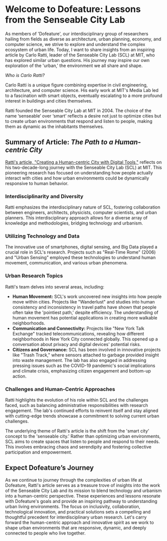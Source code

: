 # ****Welcome to Dofeature: Lessons from the Senseable City Lab****

As members of 'Dofeature', our interdisciplinary group of researchers hailing from fields as diverse as architecture, urban planning, economy, and computer science, we strive to explore and understand the complex ecosystem of urban life. Today, I want to share insights from an inspiring article by Carlo Ratti, leader of the Senseable City Lab (SCL) at MIT, who has explored similar urban questions. His journey may inspire our own exploration of the 'urban,' the environment we all share and shape.

*Who is Carlo Ratti?*

Carlo Ratti is a unique figure combining expertise in civil engineering, architecture, and computer science. His early work at MIT's Media Lab led to a fascination with smart objects, eventually escalating to a more profound interest in buildings and cities themselves.

Ratti founded the Senseable City Lab at MIT in 2004. The choice of the name ‘senseable’ over ‘smart’ reflects a desire not just to optimize cities but to create urban environments that respond and listen to people, making them as dynamic as the inhabitants themselves.

## Summary of Article: *The Path to a Human-centric City*

[Ratti's article, "Creating a Human-centric City with Digital Tools,"](https://www.buildingsandcities.org/insights/research-pathways/human-centric-city.html) reflects on his two-decade-long journey with the Senseable City Lab (SCL) at MIT. This pioneering research has focused on understanding how people actually interact with cities and how urban environments could be dynamically responsive to human behavior.

### **Interdisciplinarity and Diversity**

Ratti emphasizes the interdisciplinary nature of SCL, fostering collaboration between engineers, architects, physicists, computer scientists, and urban planners. This interdisciplinary approach allows for a diverse array of knowledge and methodologies, bridging technology and urbanism. 

### **Utilizing Technology and Data**

The innovative use of smartphones, digital sensing, and Big Data played a crucial role in SCL's research. Projects such as "Real-Time Rome" (2006) and "Urban Sensing" employed these technologies to understand human movement, communication, and various urban phenomena.

### **Urban Research Topics**

Ratti's team delves into several areas, including:

- **Human Movement:** SCL's work uncovered new insights into how people move within cities. Projects like "Wanderlust" and studies into human consistency and inconsistency in travel paths have shown that people often take the 'pointiest path,' despite efficiency. The understanding of human movement has potential applications in creating more walkable neighborhoods.
- **Communication and Connectivity:** Projects like "New York Talk Exchange" tracked telecommunications, revealing how different neighborhoods in New York City connected globally. This opened up a conversation about privacy and digital devices' potential risks.
- **Citizens and Governance:** SCL has been involved in innovative projects like "Trash Track," where sensors attached to garbage provided insight into waste management. The lab has also engaged in addressing pressing issues such as the COVID-19 pandemic's social implications and climate crisis, emphasizing citizen engagement and bottom-up action.

### Challenges and Human-Centric Approaches

Ratti highlights the evolution of his role within SCL and the challenges faced, such as balancing administrative responsibilities with research engagement. The lab's continued efforts to reinvent itself and stay aligned with cutting-edge trends showcase a commitment to solving current urban challenges.

The underlying theme of Ratti's article is the shift from the 'smart city' concept to the 'senseable city.' Rather than optimizing urban environments, SCL aims to create spaces that listen to people and respond to their needs. This involves embracing chaos and serendipity and fostering collective participation and empowerment.

## Expect Dofeature’s Journey

As we continue to journey through the complexities of urban life at Dofeature, Ratti's article serves as a treasure trove of insights into the work of the Senseable City Lab and its mission to blend technology and urbanism into a human-centric perspective. These experiences and lessons resonate with Dofeature's goals and provide an inspiring pathway to understanding urban living environments. The focus on inclusivity, collaboration, technological innovation, and practical solutions sets a compelling and thoughtful precedent for interdisciplinary urban research. Let's carry forward the human-centric approach and innovative spirit as we work to shape urban environments that are responsive, dynamic, and deeply connected to people who live together.